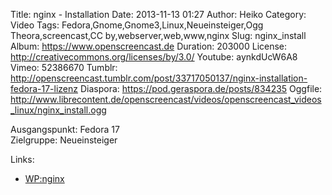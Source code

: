 Title: nginx - Installation
Date: 2013-11-13 01:27
Author: Heiko
Category: Video
Tags: Fedora,Gnome,Gnome3,Linux,Neueinsteiger,Ogg Theora,screencast,CC by,webserver,web,www,nginx
Slug: nginx_install
Album: https://www.openscreencast.de
Duration: 203000
License: http://creativecommons.org/licenses/by/3.0/
Youtube: aynkdUcW6A8
Vimeo: 52386670
Tumblr: http://openscreencast.tumblr.com/post/33717050137/nginx-installation-fedora-17-lizenz
Diaspora: https://pod.geraspora.de/posts/834235
Oggfile: http://www.librecontent.de/openscreencast/videos/openscreencast_videos_linux/nginx_install.ogg

Ausgangspunkt: Fedora 17  
Zielgruppe: Neueinsteiger  

Links:

  * [WP:nginx](https://de.wikipedia.org/wiki/Nginx "Link zu WP:nginx" )

